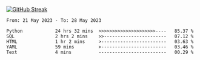 [![GitHub Streak](https://streak-stats.demolab.com?user=renren-017&theme=sea&hide_border=true&background=DD272700)](https://git.io/streak-stats)

<!--START_SECTION:waka-->

```text
From: 21 May 2023 - To: 28 May 2023

Python            24 hrs 32 mins  >>>>>>>>>>>>>>>>>>>>>----   85.37 %
SQL               2 hrs 2 mins    >>-----------------------   07.12 %
HTML              1 hr 2 mins     >------------------------   03.63 %
YAML              59 mins         >------------------------   03.46 %
Text              4 mins          -------------------------   00.29 %
```

<!--END_SECTION:waka-->
